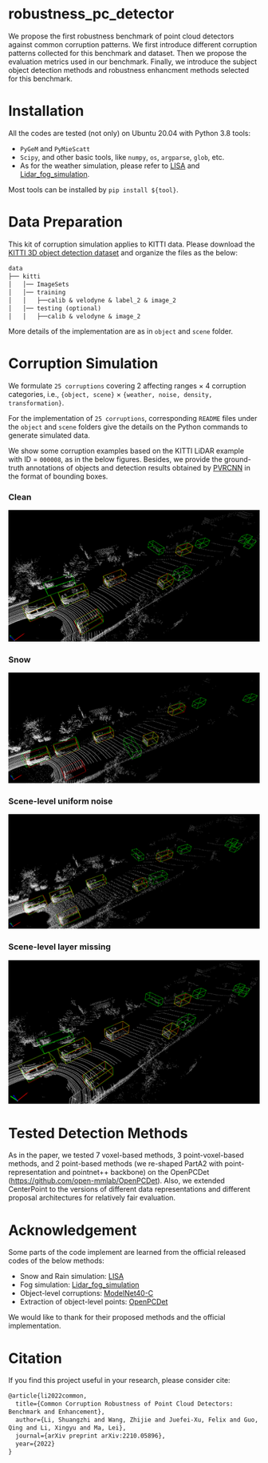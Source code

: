 # robustness_pc_detector
We propose the first robustness benchmark of point cloud detectors against common corruption patterns. We first introduce different corruption patterns collected for this benchmark and dataset. Then we propose the evaluation metrics used in our benchmark. Finally, we introduce the subject object detection methods and robustness enhancment methods selected for this benchmark.

# Installation
All the codes are tested (not only) on Ubuntu 20.04 with Python 3.8 tools: 
* `PyGeM` and `PyMieScatt`
* `Scipy`, and other basic tools, like `numpy`, `os`, `argparse`, `glob`, etc.
* As for the weather simulation, please refer to [LISA](https://github.com/velatkilic/LISA) and [Lidar_fog_simulation](https://github.com/MartinHahner/LiDAR_fog_sim).

Most tools can be installed by `pip install ${tool}`.

# Data Preparation
This kit of corruption simulation applies to KITTI data. Please download the [KITTI 3D object detection dataset](http://www.cvlibs.net/datasets/kitti/eval_object.php?obj_benchmark=3d) and organize the files as the below:

```
data
├── kitti
│   │── ImageSets
│   │── training
│   │   ├──calib & velodyne & label_2 & image_2 
│   │── testing (optional)
│   │   ├──calib & velodyne & image_2
```
More details of the implementation are as in `object` and `scene` folder. 

# Corruption Simulation

We formulate `25 corruptions` covering 2 affecting ranges $\times$ 4 corruption categories, i.e., `{object, scene}` $\times$ `{weather, noise, density, transformation}`. 

For the implementation of `25 corruptions`, corresponding `README` files under the `object` and `scene` folders give the details on the Python commands to generate simulated data.

We show some corruption examples based on the KITTI LiDAR example with ID = `000008`, as in the below figures. Besides, we provide the ground-truth annotations of objects and detection results obtained by [PVRCNN](https://github.com/open-mmlab/OpenPCDet) in the format of bounding boxes.

### Clean
![clean example](https://github.com/Castiel-Lee/robustness_pc_detector/blob/main/image/clean.png)

### Snow
![snow example](https://github.com/Castiel-Lee/robustness_pc_detector/blob/main/image/snow.png)

### Scene-level uniform noise
![uniform_rad example](https://github.com/Castiel-Lee/robustness_pc_detector/blob/main/image/uniform_rad.png)

### Scene-level layer missing
![layer_del example](https://github.com/Castiel-Lee/robustness_pc_detector/blob/main/image/layer_del.png)

# Tested Detection Methods

As in the paper, we tested 7 voxel-based methods, 3 point-voxel-based methods, and 2 point-based methods (we re-shaped PartA2 with point-representation and pointnet++ backbone) on the OpenPCDet (https://github.com/open-mmlab/OpenPCDet). Also, we extended CenterPoint to the versions of different data representations and different proposal architectures for relatively fair evaluation.

# Acknowledgement
Some parts of the code implement are learned from the official released codes of the below methods:
* Snow and Rain simulation: [LISA](https://github.com/velatkilic/LISA)
* Fog simulation: [Lidar_fog_simulation](https://github.com/MartinHahner/LiDAR_fog_sim)
* Object-level corruptions: [ModelNet40-C](https://github.com/jiachens/ModelNet40-C/tree/master/data)
* Extraction of object-level points: [OpenPCDet](https://github.com/open-mmlab/OpenPCDet)

We would like to thank for their proposed methods and the official implementation.


# Citation
If you find this project useful in your research, please consider cite:
```
@article{li2022common,
  title={Common Corruption Robustness of Point Cloud Detectors: Benchmark and Enhancement},
  author={Li, Shuangzhi and Wang, Zhijie and Juefei-Xu, Felix and Guo, Qing and Li, Xingyu and Ma, Lei},
  journal={arXiv preprint arXiv:2210.05896},
  year={2022}
}
```
